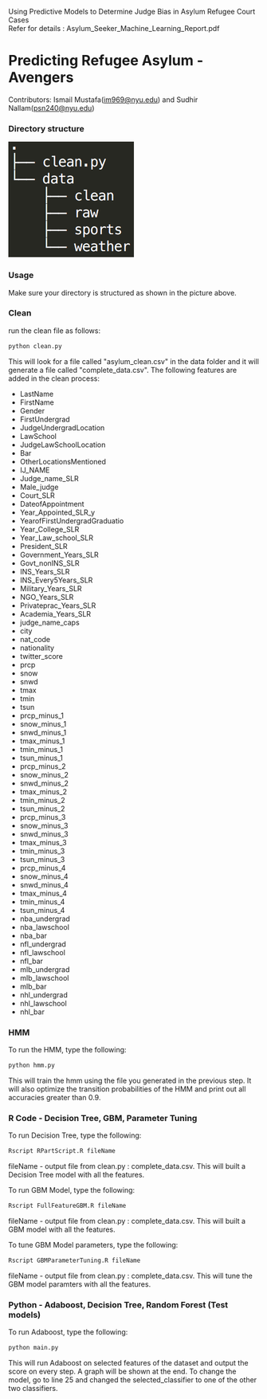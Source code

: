 Using Predictive Models to Determine Judge Bias in Asylum Refugee Court Cases  
Refer for details : Asylum_Seeker_Machine_Learning_Report.pdf

# Predicting Refugee Asylum - Avengers

Contributors: Ismail Mustafa(im969@nyu.edu) and Sudhir Nallam(psn240@nyu.edu)

### Directory structure

![Directory Structure](/images/directoryStructure.png)

### Usage

Make sure your directory is structured as shown in the picture above.

### Clean

run the clean file as follows:

```bash
python clean.py
```

This will look for a file called "asylum_clean.csv" in the data folder and it
will generate a file called "complete_data.csv". The following features are
added in the clean process:

* LastName
* FirstName
* Gender
* FirstUndergrad
* JudgeUndergradLocation
* LawSchool
* JudgeLawSchoolLocation
* Bar
* OtherLocationsMentioned
* IJ_NAME
* Judge_name_SLR
* Male_judge
* Court_SLR
* DateofAppointment
* Year_Appointed_SLR_y
* YearofFirstUndergradGraduatio
* Year_College_SLR
* Year_Law_school_SLR
* President_SLR
* Government_Years_SLR
* Govt_nonINS_SLR
* INS_Years_SLR
* INS_Every5Years_SLR
* Military_Years_SLR
* NGO_Years_SLR
* Privateprac_Years_SLR
* Academia_Years_SLR
* judge_name_caps
* city
* nat_code
* nationality
* twitter_score
* prcp
* snow
* snwd
* tmax
* tmin
* tsun
* prcp_minus_1
* snow_minus_1
* snwd_minus_1
* tmax_minus_1
* tmin_minus_1
* tsun_minus_1
* prcp_minus_2
* snow_minus_2
* snwd_minus_2
* tmax_minus_2
* tmin_minus_2
* tsun_minus_2
* prcp_minus_3
* snow_minus_3
* snwd_minus_3
* tmax_minus_3
* tmin_minus_3
* tsun_minus_3
* prcp_minus_4
* snow_minus_4
* snwd_minus_4
* tmax_minus_4
* tmin_minus_4
* tsun_minus_4
* nba_undergrad
* nba_lawschool
* nba_bar
* nfl_undergrad
* nfl_lawschool
* nfl_bar
* mlb_undergrad
* mlb_lawschool
* mlb_bar
* nhl_undergrad
* nhl_lawschool
* nhl_bar

### HMM

To run the HMM, type the following:

```bash
python hmm.py
```

This will train the hmm using the file you generated in the previous step. It
will also optimize the transition probabilities of the HMM and print out all
accuracies greater than 0.9.

### R Code - Decision Tree, GBM, Parameter Tuning

To run Decision Tree, type the following:

```bash
Rscript RPartScript.R fileName
```
fileName - output file from clean.py : complete_data.csv.
This will built a Decision Tree model with all the features.

To run GBM Model, type the following:

```bash
Rscript FullFeatureGBM.R fileName
```
fileName - output file from clean.py : complete_data.csv.
This will built a GBM model with all the features.

To tune GBM Model parameters, type the following:

```bash
Rscript GBMParameterTuning.R fileName
```
fileName - output file from clean.py : complete_data.csv.
This will tune the GBM model paramters with all the features.


### Python - Adaboost, Decision Tree, Random Forest (Test models)

To run Adaboost, type the following:

```bash
python main.py
```

This will run Adaboost on selected features of the dataset and output the score
on every step. A graph will be shown at the end. To change the model, go to line
25 and changed the selected_classifier to one of the other two classifiers.


